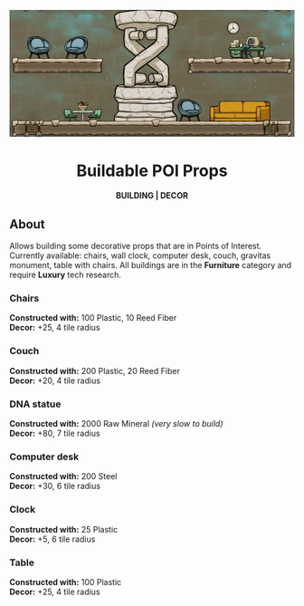 <div align="center">

![image](./Preview/banner.png)

# Buildable POI Props

**BUILDING | DECOR**

</div>

## About
Allows building some decorative props that are in Points of Interest. Currently available: chairs, wall clock, computer desk, couch, gravitas monument, table with chairs. All buildings are in the **Furniture** category and require **Luxury** tech research.

### Chairs
**Constructed with:** 100 Plastic, 10 Reed Fiber  
**Decor:** +25, 4 tile radius

### Couch
**Constructed with:** 200 Plastic, 20 Reed Fiber  
**Decor:** +20, 4 tile radius

### DNA statue
**Constructed with:** 2000 Raw Mineral *(very slow to build)*  
**Decor:** +80, 7 tile radius

### Computer desk
**Constructed with:** 200 Steel   
**Decor:** +30, 6 tile radius

### Clock
**Constructed with:** 25 Plastic   
**Decor:** +5, 6 tile radius

### Table
**Constructed with:** 100 Plastic   
**Decor:** +25, 4 tile radius
